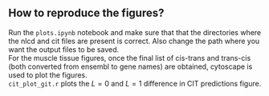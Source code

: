 ## How to reproduce the figures?  
Run the `plots.ipynb` notebook and make sure that that the directories where the nlcd and cit files are present is correct. Also change the path where you want the output files to be saved.  
For the muscle tissue figures, once the final list of cis-trans and trans-cis (both converted from ensembl to gene names) are obtained, cytoscape is used to plot the figures.  
`cit_plot_git.r` plots the $L=0$ and $L=1$ difference in CIT predictions figure.  
